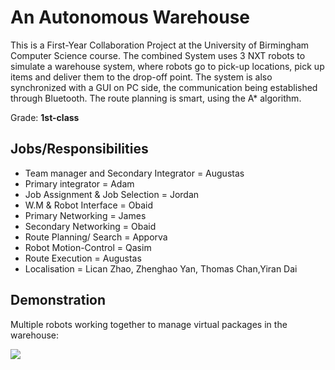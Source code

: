# An Autonomous Warehouse

This is a First-Year Collaboration Project at the University of Birmingham Computer Science course. The combined System uses 3 NXT robots to simulate a warehouse system, where robots go to pick-up locations, pick up items and deliver them to the drop-off point. The system is also synchronized with a GUI on PC side, the communication being established through Bluetooth. The route planning is smart, using the A* algorithm.

Grade: **1st-class**

## Jobs/Responsibilities

* Team manager and Secondary Integrator = Augustas
* Primary integrator = Adam
* Job Assignment & Job Selection = Jordan
* W.M & Robot Interface = Obaid
* Primary Networking = James
* Secondary Networking = Obaid
* Route Planning/ Search = Apporva
* Robot Motion-Control = Qasim
* Route Execution = Augustas
* Localisation = Lican Zhao, Zhenghao Yan, Thomas Chan,Yiran Dai


## Demonstration
Multiple robots working together to manage virtual packages in the warehouse:

![](/resources/Repo-Images/robotics.gif)

<br/>
